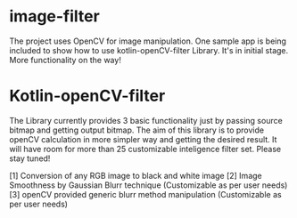 # image-filter

The project uses OpenCV for image manipulation.
One sample app is being included to show how to use kotlin-openCV-filter Library. It's in initial stage. More functionality on the way!


# Kotlin-openCV-filter

The Library currently provides 3 basic functionality just by passing source bitmap and getting output bitmap. The aim of this library is to provide openCV calculation in more simpler way and getting the desired result. It will have room for more than 25 customizable inteligence filter set. Please stay tuned!

[1] Conversion of any RGB image to black and white image
[2] Image Smoothness by Gaussian Blurr technique (Customizable as per user needs)
[3] openCV provided generic blurr method manipulation (Customizable as per user needs)
